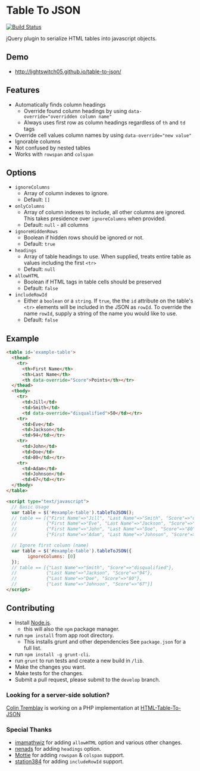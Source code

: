 # Table To JSON

[![Build Status](https://travis-ci.org/lightswitch05/table-to-json.png?branch=master)](https://travis-ci.org/lightswitch05/table-to-json)

jQuery plugin to serialize HTML tables into javascript objects.

## Demo
- http://lightswitch05.github.io/table-to-json/

## Features
- Automatically finds column headings
  - Override found column headings by using `data-override="overridden column name"`
  - Always uses first row as column headings regardless of `th` and `td` tags
- Override cell values column names by using `data-override="new value"`
- Ignorable columns
- Not confused by nested tables
- Works with `rowspan` and `colspan`

## Options
- `ignoreColumns`
  - Array of column indexes to ignore.
  - Default: `[]`
- `onlyColumns`
  - Array of column indexes to include, all other columns are ignored. This takes presidence over `ignoreColumns` when provided.
  - Default: `null` - all columns
- `ignoreHiddenRows`
  - Boolean if hidden rows should be ignored or not.
  - Default: `true`
- `headings`
  - Array of table headings to use. When supplied, treats entire table as values including the first `<tr>`
  - Default: `null`
- `allowHTML`
  - Boolean if HTML tags in table cells should be preserved
  - Default: `false`
- `includeRowId`
  - Either a `boolean` or a `string`. If `true`, the the `id` attribute on the table's `<tr>` elements will be included in the JSON as `rowId`. To override the name `rowId`, supply a string of the name you would like to use.
  - Default: `false`

## Example

```html
<table id='example-table'>
  <thead>
    <tr>
      <th>First Name</th>
      <th>Last Name</th>
      <th data-override="Score">Points</th></tr>
  </thead>
  <tbody>
    <tr>
      <td>Jill</td>
      <td>Smith</td>
      <td data-override="disqualified">50</td></tr>
    <tr>
      <td>Eve</td>
      <td>Jackson</td>
      <td>94</td></tr>
    <tr>
      <td>John</td>
      <td>Doe</td>
      <td>80</td></tr>
    <tr>
      <td>Adam</td>
      <td>Johnson</td>
      <td>67</td></tr>
  </tbody>
</table>

<script type="text/javascript">
  // Basic Usage
  var table = $('#example-table').tableToJSON();
  // table == [{"First Name"=>"Jill", "Last Name"=>"Smith", "Score"=>"disqualified"},
  //           {"First Name"=>"Eve", "Last Name"=>"Jackson", "Score"=>"94"},
  //           {"First Name"=>"John", "Last Name"=>"Doe", "Score"=>"80"},
  //           {"First Name"=>"Adam", "Last Name"=>"Johnson", "Score"=>"67"}]

  // Ignore first column (name)
  var table = $('#example-table').tableToJSON({
        ignoreColumns: [0]
  });
  // table == [{"Last Name"=>"Smith", "Score"=>"disqualified"},
  //           {"Last Name"=>"Jackson", "Score"=>"94"},
  //           {"Last Name"=>"Doe", "Score"=>"80"},
  //           {"Last Name"=>"Johnson", "Score"=>"67"}]
</script>
```

## Contributing

* Install [Node.js](http://nodejs.org/).
  * this will also the `npm` package manager.
* run `npm install` from app root directory.
  * This installs grunt and other dependencies See `package.json` for a full list.
* run `npm install -g grunt-cli`.
* run `grunt` to run tests and create a new build in `/lib`.
* Make the changes you want.
* Make tests for the changes.
* Submit a pull request, please submit to the `develop` branch.

### Looking for a server-side solution?

[Colin Tremblay](https://github.com/tremblay) is working on a PHP implementation at [HTML-Table-To-JSON](https://github.com/tremblay/HTML-Table-to-JSON)

### Special Thanks
* [imamathwiz](https://github.com/imamathwiz) for adding `allowHTML` option and various other changes.
* [nenads](https://github.com/nenads) for adding `headings` option.
* [Mottie](https://github.com/Mottie) for adding `rowspan` & `colspan` support.
* [station384](https://github.com/station384) for adding `includeRowId` support.
